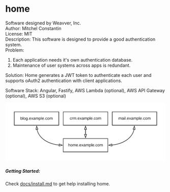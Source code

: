 # home
Software designed by Weavver, Inc.  
Author: Mitchel Constantin  
License: MIT  
Description: This software is designed to provide a good authentication system.  
Problem:  
1. Each application needs it's own authentication database.  
2. Maintenance of user systems across apps is redundant.  

Solution: Home generates a JWT token to authenticate each user and supports oAuth2 authentication with client applications.  

Software Stack: Angular, Fastify, AWS Lambda (optional), AWS API Gateway (optional), AWS S3 (optional)  

![image](readme-overview.png)

##### Getting Started:
Check [docs/install.md](docs/install.md) to get help installing home.